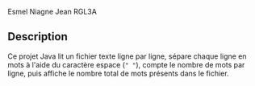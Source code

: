 Esmel Niagne Jean RGL3A

##  Description

Ce projet Java lit un fichier texte ligne par ligne, sépare chaque ligne en mots à l'aide du caractère espace (`" "`), compte le nombre de mots par ligne, puis affiche le nombre total de mots présents dans le fichier.
